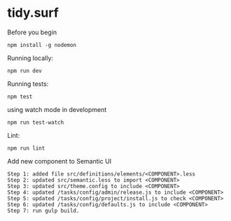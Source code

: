 # tidy.surf

Before you begin

```
npm install -g nodemon
```

Running locally:

```
npm run dev
```

Running tests:

```
npm test
```

using watch mode in development

```
npm run test-watch
```

Lint:

`npm run lint`


Add new component to Semantic UI

```
Step 1: added file src/definitions/elements/<COMPONENT>.less
Step 2: updated src/semantic.less to import <COMPONENT>
Step 3: updated src/theme.config to include <COMPONENT>
Step 4: updated /tasks/config/admin/release.js to include <COMPONENT>
Step 5: updated /tasks/config/project/install.js to check <COMPONENT>
Step 6: updated /tasks/config/defaults.js to include <COMPONENT>
Step 7: run gulp build.
```